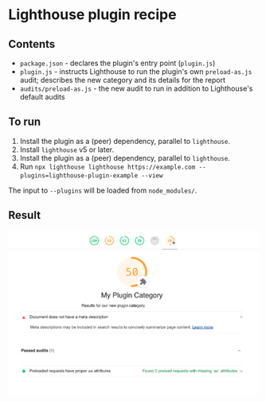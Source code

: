 # Lighthouse plugin recipe

## Contents
- `package.json` - declares the plugin's entry point (`plugin.js`)
- `plugin.js` - instructs Lighthouse to run the plugin's own `preload-as.js` audit; describes the new category and its details for the report
- `audits/preload-as.js` - the new audit to run in addition to Lighthouse's default audits
 
## To run

1. Install the plugin as a (peer) dependency, parallel to `lighthouse`.
1. Install `lighthouse` v5 or later.
2. Install the plugin as a (peer) dependency, parallel to `lighthouse`.
3. Run `npx lighthouse lighthouse https://example.com --plugins=lighthouse-plugin-example --view`

The input to `--plugins` will be loaded from `node_modules/`.

## Result

![Screenshot of report with plugin results](./plugin-recipe-screenshot.png)
